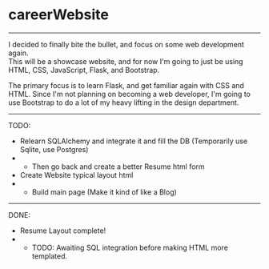 # careerWebsite

---

I decided to finally bite the bullet, and focus on some web development again.  
This will be a showcase website, and for now I'm going to just be using HTML, CSS, JavaScript, Flask, and Bootstrap.  

The primary focus is to learn Flask, and get familiar again with CSS and HTML. Since I'm not planning on becoming a web developer, I'm going to use Bootstrap to do a lot of my heavy lifting in the design department.

---
TODO:
- Relearn SQLAlchemy and integrate it and fill the DB (Temporarily use Sqlite, use Postgres)
- - Then go back and create a better Resume html form
- Create Website typical layout html
- - Build main page (Make it kind of like a Blog)

---
DONE:
- Resume Layout complete!
- - TODO: Awaiting SQL integration before making HTML more templated.